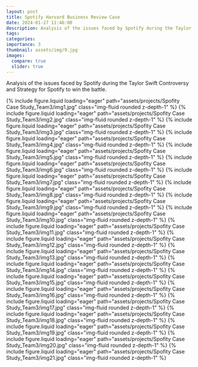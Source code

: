 ```yaml
---
layout: post
title: Spotify Harvard Business Review Case
date: 2024-01-27 11:46:00
description: Analysis of the issues faced by Spotify during the Taylor Swift Controversy and Strategy for Spotify to win the battle.
tags:
categories:
importance: 3
thumbnail: assets/img/9.jpg
images:
  compare: true
  slider: true
---
```


Analysis of the issues faced by Spotify during the Taylor Swift Controversy and Strategy for Spotify to win the battle.

<swiper-container keyboard="true" navigation="true" pagination="true" pagination-clickable="true" pagination-dynamic-bullets="true" rewind="true">

<swiper-slide>{% include figure.liquid loading="eager" path="assets/projects/Spofity Case Study_Team3/img1.jpg" class="img-fluid rounded z-depth-1" %}</swiper-slide>
<swiper-slide>{% include figure.liquid loading="eager" path="assets/projects/Spofity Case Study_Team3/img2.jpg" class="img-fluid rounded z-depth-1" %}</swiper-slide>
<swiper-slide>{% include figure.liquid loading="eager" path="assets/projects/Spofity Case Study_Team3/img3.jpg" class="img-fluid rounded z-depth-1" %}</swiper-slide>
<swiper-slide>{% include figure.liquid loading="eager" path="assets/projects/Spofity Case Study_Team3/img4.jpg" class="img-fluid rounded z-depth-1" %}</swiper-slide>
<swiper-slide>{% include figure.liquid loading="eager" path="assets/projects/Spofity Case Study_Team3/img5.jpg" class="img-fluid rounded z-depth-1" %}</swiper-slide>
<swiper-slide>{% include figure.liquid loading="eager" path="assets/projects/Spofity Case Study_Team3/img6.jpg" class="img-fluid rounded z-depth-1" %}</swiper-slide>
<swiper-slide>{% include figure.liquid loading="eager" path="assets/projects/Spofity Case Study_Team3/img7.jpg" class="img-fluid rounded z-depth-1" %}</swiper-slide>
<swiper-slide>{% include figure.liquid loading="eager" path="assets/projects/Spofity Case Study_Team3/img8.jpg" class="img-fluid rounded z-depth-1" %}</swiper-slide>
<swiper-slide>{% include figure.liquid loading="eager" path="assets/projects/Spofity Case Study_Team3/img9.jpg" class="img-fluid rounded z-depth-1" %}</swiper-slide>
<swiper-slide>{% include figure.liquid loading="eager" path="assets/projects/Spofity Case Study_Team3/img10.jpg" class="img-fluid rounded z-depth-1" %}</swiper-slide>
<swiper-slide>{% include figure.liquid loading="eager" path="assets/projects/Spofity Case Study_Team3/img11.jpg" class="img-fluid rounded z-depth-1" %}</swiper-slide>
<swiper-slide>{% include figure.liquid loading="eager" path="assets/projects/Spofity Case Study_Team3/img12.jpg" class="img-fluid rounded z-depth-1" %}</swiper-slide>
<swiper-slide>{% include figure.liquid loading="eager" path="assets/projects/Spofity Case Study_Team3/img13.jpg" class="img-fluid rounded z-depth-1" %}</swiper-slide>
<swiper-slide>{% include figure.liquid loading="eager" path="assets/projects/Spofity Case Study_Team3/img14.jpg" class="img-fluid rounded z-depth-1" %}</swiper-slide>
<swiper-slide>{% include figure.liquid loading="eager" path="assets/projects/Spofity Case Study_Team3/img15.jpg" class="img-fluid rounded z-depth-1" %}</swiper-slide>
<swiper-slide>{% include figure.liquid loading="eager" path="assets/projects/Spofity Case Study_Team3/img16.jpg" class="img-fluid rounded z-depth-1" %}</swiper-slide>
<swiper-slide>{% include figure.liquid loading="eager" path="assets/projects/Spofity Case Study_Team3/img17.jpg" class="img-fluid rounded z-depth-1" %}</swiper-slide>
<swiper-slide>{% include figure.liquid loading="eager" path="assets/projects/Spofity Case Study_Team3/img18.jpg" class="img-fluid rounded z-depth-1" %}</swiper-slide>
<swiper-slide>{% include figure.liquid loading="eager" path="assets/projects/Spofity Case Study_Team3/img19.jpg" class="img-fluid rounded z-depth-1" %}</swiper-slide>
<swiper-slide>{% include figure.liquid loading="eager" path="assets/projects/Spofity Case Study_Team3/img20.jpg" class="img-fluid rounded z-depth-1" %}</swiper-slide>
<swiper-slide>{% include figure.liquid loading="eager" path="assets/projects/Spofity Case Study_Team3/img21.jpg" class="img-fluid rounded z-depth-1" %}</swiper-slide>
</swiper-container>
